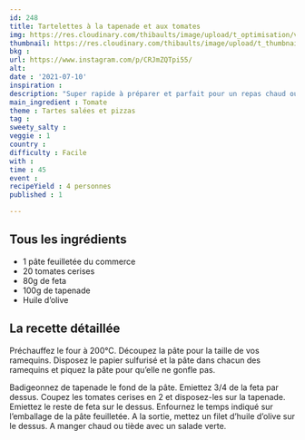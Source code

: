 ```yaml
---
id: 248
title: Tartelettes à la tapenade et aux tomates
img: https://res.cloudinary.com/thibaults/image/upload/t_optimisation/v1626632820/Recipes/20210710_tartelettes_tapenade.jpg
thumbnail: https://res.cloudinary.com/thibaults/image/upload/t_thumbnail_josie/v1626632820/Recipes/20210710_tartelettes_tapenade.jpg
bkg : 
url: https://www.instagram.com/p/CRJmZQTpi55/
alt: 
date : '2021-07-10'
inspiration : 
description: "Super rapide à préparer et parfait pour un repas chaud ou froid en été."
main_ingredient : Tomate
theme : Tartes salées et pizzas
tag : 
sweety_salty : 
veggie : 1
country : 
difficulty : Facile
with : 
time : 45
event : 
recipeYield : 4 personnes
published : 1

---
```


## Tous les ingrédients
 - 1 pâte feuilletée du commerce
 - 20 tomates cerises
 - 80g de feta
 - 100g de tapenade
 - Huile d’olive


## La recette détaillée
Préchauffez le four à 200°C. Découpez la pâte pour la taille de vos ramequins. Disposez le papier sulfurisé et la pâte dans chacun des ramequins et piquez la pâte pour qu’elle ne gonfle pas.

Badigeonnez de tapenade le fond de la pâte. Emiettez 3/4 de la feta par dessus. Coupez les tomates cerises en 2 et disposez-les sur la tapenade. Emiettez le reste de feta sur le dessus. Enfournez le temps indiqué sur l’emballage de la pâte feuilletée. A la sortie, mettez un filet d’huile d’olive sur le dessus. A manger chaud ou tiède avec un salade verte.